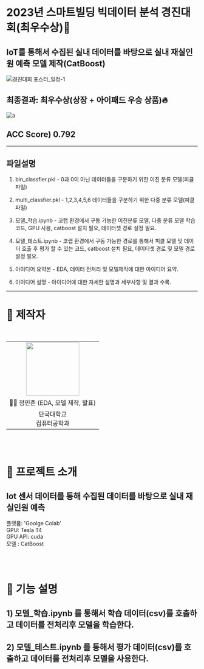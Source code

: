 # 2023년 스마트빌딩 빅데이터 분석 경진대회(최우수상):1st_place_medal:
## IoT를 통해서 수집된 실내 데이터를 바탕으로 실내 재실인원 예측 모델 제작(CatBoost)
![경진대회 포스터_일정-1](https://github.com/BanApp/SmartBuilding-BigData-Competition/assets/93313445/5692d7cd-fb3f-4de0-96d0-01b2ac8a880d)

## 최종결과: 최우수상(상장 + 아이패드 우승 상품):fire:

![a](https://github.com/BanApp/SmartBuilding-BigData-Competition/assets/93313445/13eb6d3e-4786-44a6-834d-df9f663a434b)


## ACC Score) 0.792
***
## 파일설명

1. bin_classfier.pkl - 0과 0이 아닌 데이터들을 구분하기 위한 이진 분류 모델(피클 파일)

2. multi_classfier.pkl - 1,2,3,4,5,6 데이터들을 구분하기 위한 다중 분류 모델(피클 파일)

3. 모델_학습.ipynb - 코랩 환경에서 구동 가능한 이진분류 모델, 다중 분류 모델 학습 코드, GPU 사용, catboost 설치 필요, 데이터셋 경로 설정 필요.

4. 모텔_테스트.ipynb - 코랩 환경에서 구동 가능한 경로를 통해서 피클 모델 및 데이터 호출 후 평가 할 수 있는 코드, catboost 설치 필요, 데이터셋 경로 및 모델 경로 설정 필요.

5. 아이디어 요약본 - EDA, 데이터 전처리 및 모델제작에 대한 아이디어 요약.

6. 아이디어 설명 - 아이디어에 대한 자세한 설명과 세부사항 및 결과 수록.
   
***



# 👨‍ 제작자

<br/>

<table>
  <tr>
    <td height="140px" align="center"> <a href="https://github.com/BanApp"><img src="https://avatars.githubusercontent.com/u/93313445?s=460&v=4" width="140px" /><br/></a></td>

  </tr>
  <tr>
      <td align="center">👦🏻 정민준 (EDA, 모델 제작, 발표)</td>
  </tr>
  <tr>
      <td align="center">단국대학교<br/>컴퓨터공학과<br/></td>
  </tr>
</table>
<br/><br/>


# 🎥 프로젝트 소개

## Iot 센서 데이터를 통해 수집된 데이터를 바탕으로 실내 재실인원 예측

플랫폼: 'Goolge Colab'<br>
GPU: Tesla T4<br>
GPU API: cuda<br>
모델 : CatBoost

<br/><br/>

# 📘 기능 설명

## 1) 모델_학습.ipynb 를 통해서 학습 데이터(csv)를 호출하고 데이터를 전처리후 모델을 학습한다.
## 2) 모델_테스트.ipynb 를 통해서 평가 데이터(csv)를 호출하고 데이터를 전처리후 모델을 사용한다.

